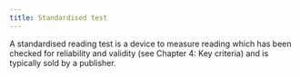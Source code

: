 ```yaml
---
title: Standardised test
---
```

A standardised reading test is a device to measure reading which has been checked for reliability and validity (see Chapter 4: Key criteria) and is typically sold by a publisher.
